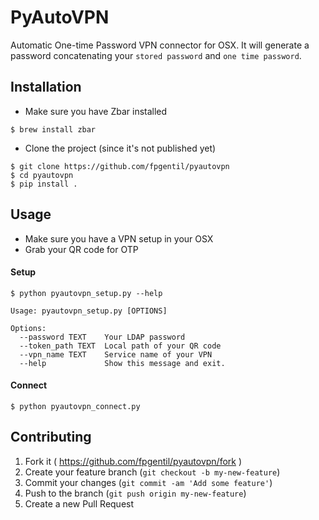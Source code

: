PyAutoVPN
=========

Automatic One-time Password VPN connector for OSX.
It will generate a password concatenating your `stored password` and `one time password`.

## Installation
* Make sure you have Zbar installed

```
$ brew install zbar
```

* Clone the project (since it's not published yet)

```
$ git clone https://github.com/fpgentil/pyautovpn
$ cd pyautovpn
$ pip install .

```


## Usage

* Make sure you have a VPN setup in your OSX
* Grab your QR code for OTP

#### Setup
```
$ python pyautovpn_setup.py --help

Usage: pyautovpn_setup.py [OPTIONS]

Options:
  --password TEXT    Your LDAP password
  --token_path TEXT  Local path of your QR code
  --vpn_name TEXT    Service name of your VPN
  --help             Show this message and exit.
```

#### Connect
```
$ python pyautovpn_connect.py
```

## Contributing

1. Fork it ( https://github.com/fpgentil/pyautovpn/fork )
2. Create your feature branch (`git checkout -b my-new-feature`)
3. Commit your changes (`git commit -am 'Add some feature'`)
4. Push to the branch (`git push origin my-new-feature`)
5. Create a new Pull Request
